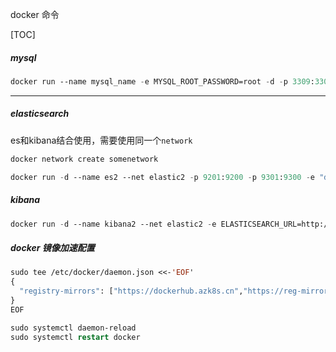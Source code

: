 docker 命令

[TOC]



##### mysql
```commonlisp
docker run --name mysql_name -e MYSQL_ROOT_PASSWORD=root -d -p 3309:3306 mysql:latest
```

---

##### elasticsearch
es和kibana结合使用，需要使用同一个`network`
```commonlisp
docker network create somenetwork

docker run -d --name es2 --net elastic2 -p 9201:9200 -p 9301:9300 -e "discovery.type=single-node" elasticsearch:latest

```


##### kibana
```commonlisp
docker run -d --name kibana2 --net elastic2 -e ELASTICSEARCH_URL=http://192.168.137.150:9201 -p 5602:5601 kibana:latest
```



##### docker 镜像加速配置

```commonlisp
sudo tee /etc/docker/daemon.json <<-'EOF'
{
  "registry-mirrors": ["https://dockerhub.azk8s.cn","https://reg-mirror.qiniu.com","https://tjmi15yr.mirror.aliyuncs.com"]
}
EOF

sudo systemctl daemon-reload
sudo systemctl restart docker
```



